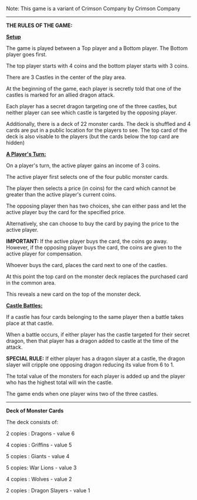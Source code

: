 Note: This game is a variant of Crimson Company by Crimson Company

-----------------------------

**THE RULES OF THE GAME:**

<ins> **Setup** </ins>

The game is played between a Top player and a Bottom player. The Bottom player goes first.

The top player starts with 4 coins and the bottom player starts with 3 coins. 

There are 3 Castles in the center of the play area.

At the beginning of the game, each player is secretly told that one of the castles is marked for an allied dragon attack. 

Each player has a secret dragon targeting one of the three castles, but neither player can see which castle is targeted by the opposing player.

Additionally, there is a deck of 22 monster cards. The deck is shuffled and 4 cards are put in a public location for the players to see.
The top card of the deck is also visable to the players (but the cards below the top card are hidden)

<ins> **A Player's Turn:** <ins>

On a player's turn, the active player gains an income of 3 coins.

The active player first selects one of the four public monster cards. 

The player then selects a price (in coins) for the card which cannot be greater than the active player's current coins. 

The opposing player then has two choices, she can either pass and let the active player buy the card for the specified price. 

Alternatively, she can choose to buy the card by paying the price to the active player.

**IMPORTANT:** If the active player buys the card, the coins go away. However, if the opposing player buys the card, the coins are given to the active player for compensation.

Whoever buys the card, places the card next to one of the castles. 

At this point the top card on the monster deck replaces the purchased card in the common area. 

This reveals a new card on the top of the monster deck.

<ins> **Castle Battles:** </ins>

If a castle has four cards belonging to the same player then a battle takes place at that castle. 

When a battle occurs, if either player has the castle targeted for their secret dragon, then that player has a dragon added to castle at the time of the attack.

**SPECIAL RULE:** If either player has a dragon slayer at a castle, the dragon slayer will cripple one opposing dragon reducing its value from 6 to 1.

The total value of the monsters for each player is added up and the player who has the highest total will win the castle. 

The game ends when one player wins two of the three castles. 

--------------------------

**Deck of Monster Cards**

The deck consists of:

2 copies : Dragons - value 6

4 copies : Griffins - value 5

5 copies : Giants - value 4

5 copies: War Lions - value 3

4 copies : Wolves - value 2

2 copies : Dragon Slayers - value 1
